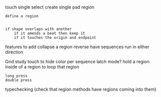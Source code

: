 touch 
	single
		select
		create single pad region
	
	define a region 


	if shape overlaps with another
		if it amends a beat then keep it
		if it touches the origin and endpoint



features to add
	collapse a region
	reverse
	have sequences run in either direction		



Grid study
	touch to hide
	color per sequence
	latch mode? 
	hold a region inside of a region to loop that region

	long press
	double press


typechecking (check that region methods have regions coming into them)